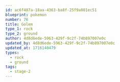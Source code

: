 ```yaml
---
id: ac6f487a-18aa-4363-ba8f-25f9a081ec51
blueprint: pokemon
number: 76
title: Golem
type_1: rock
type_2: ground
author: 4d8d6ede-5963-429f-9c2f-74b897007e0c
updated_by: 4d8d6ede-5963-429f-9c2f-74b897007e0c
updated_at: 1716140479
types:
  - rock
  - ground
tags:
  - stage-2
---
```

